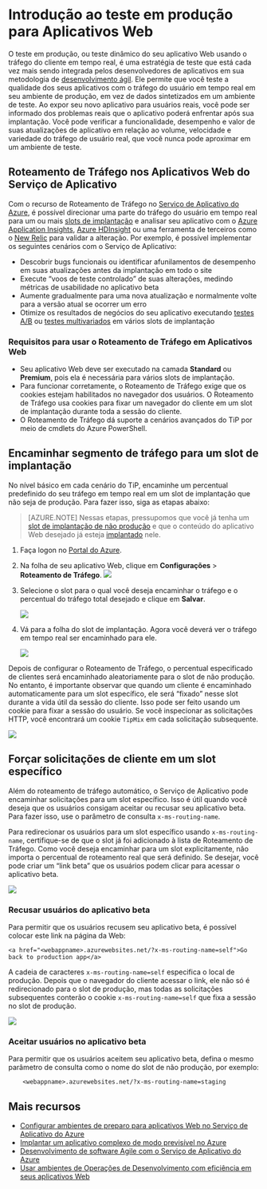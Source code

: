<properties
	pageTitle="Introdução ao teste em produção para Aplicativos Web"
	description="Saiba mais sobre o recurso TiP (Teste em Produção) nos Aplicativos Web do Serviço de Aplicativo do Azure."
	services="app-service\web"
	documentationCenter=""
	authors="cephalin"
	manager="wpickett"
	editor=""/>

<tags
	ms.service="app-service-web"
	ms.workload="web"
	ms.tgt_pltfrm="na"
	ms.devlang="na"
	ms.topic="article"
	ms.date="01/13/2016"
	ms.author="cephalin"/>

# Introdução ao teste em produção para Aplicativos Web

O teste em produção, ou teste dinâmico do seu aplicativo Web usando o tráfego do cliente em tempo real, é uma estratégia de teste que está cada vez mais sendo integrada pelos desenvolvedores de aplicativos em sua metodologia de [desenvolvimento ágil](https://en.wikipedia.org/wiki/Agile_software_development). Ele permite que você teste a qualidade dos seus aplicativos com o tráfego do usuário em tempo real em seu ambiente de produção, em vez de dados sintetizados em um ambiente de teste. Ao expor seu novo aplicativo para usuários reais, você pode ser informado dos problemas reais que o aplicativo poderá enfrentar após sua implantação. Você pode verificar a funcionalidade, desempenho e valor de suas atualizações de aplicativo em relação ao volume, velocidade e variedade do tráfego de usuário real, que você nunca pode aproximar em um ambiente de teste.

## Roteamento de Tráfego nos Aplicativos Web do Serviço de Aplicativo

Com o recurso de Roteamento de Tráfego no [Serviço de Aplicativo do Azure](http://go.microsoft.com/fwlink/?LinkId=529714), é possível direcionar uma parte do tráfego do usuário em tempo real para um ou mais [slots de implantação](web-sites-staged-publishing.md) e analisar seu aplicativo com o [Azure Application Insights](/services/application-insights/), [Azure HDInsight](/services/hdinsight/) ou uma ferramenta de terceiros como o [New Relic](/marketplace/partners/newrelic/newrelic/) para validar a alteração. Por exemplo, é possível implementar os seguintes cenários com o Serviço de Aplicativo:

- Descobrir bugs funcionais ou identificar afunilamentos de desempenho em suas atualizações antes da implantação em todo o site
- Execute “voos de teste controlado” de suas alterações, medindo métricas de usabilidade no aplicativo beta
- Aumente gradualmente para uma nova atualização e normalmente volte para a versão atual se ocorrer um erro 
- Otimize os resultados de negócios do seu aplicativo executando [testes A/B](https://en.wikipedia.org/wiki/A/B_testing) ou [testes multivariados](https://en.wikipedia.org/wiki/Multivariate_testing_in_marketing) em vários slots de implantação

### Requisitos para usar o Roteamento de Tráfego em Aplicativos Web

- Seu aplicativo Web deve ser executado na camada **Standard** ou **Premium**, pois ela é necessária para vários slots de implantação.
- Para funcionar corretamente, o Roteamento de Tráfego exige que os cookies estejam habilitados no navegador dos usuários. O Roteamento de Tráfego usa cookies para fixar um navegador do cliente em um slot de implantação durante toda a sessão do cliente.
- O Roteamento de Tráfego dá suporte a cenários avançados do TiP por meio de cmdlets do Azure PowerShell.

## Encaminhar segmento de tráfego para um slot de implantação

No nível básico em cada cenário do TiP, encaminhe um percentual predefinido do seu tráfego em tempo real em um slot de implantação que não seja de produção. Para fazer isso, siga as etapas abaixo:

>[AZURE.NOTE] Nessas etapas, pressupomos que você já tenha um [slot de implantação de não produção](web-sites-staged-publishing.md) e que o conteúdo do aplicativo Web desejado já esteja [implantado](web-sites-publish-source-control.md) nele.

1. Faça logon no [Portal do Azure](https://portal.azure.com/).
2. Na folha de seu aplicativo Web, clique em **Configurações** > **Roteamento de Tráfego**. ![](./media/app-service-web-test-in-production/01-traffic-routing.png)
3. Selecione o slot para o qual você deseja encaminhar o tráfego e o percentual do tráfego total desejado e clique em **Salvar**.

	![](./media/app-service-web-test-in-production/02-select-slot.png)

4. Vá para a folha do slot de implantação. Agora você deverá ver o tráfego em tempo real ser encaminhado para ele.

	![](./media/app-service-web-test-in-production/03-traffic-routed.png)

Depois de configurar o Roteamento de Tráfego, o percentual especificado de clientes será encaminhado aleatoriamente para o slot de não produção. No entanto, é importante observar que quando um cliente é encaminhado automaticamente para um slot específico, ele será “fixado” nesse slot durante a vida útil da sessão do cliente. Isso pode ser feito usando um cookie para fixar a sessão do usuário. Se você inspecionar as solicitações HTTP, você encontrará um cookie `TipMix` em cada solicitação subsequente.

![](./media/app-service-web-test-in-production/04-tip-cookie.png)

## Forçar solicitações de cliente em um slot específico

Além do roteamento de tráfego automático, o Serviço de Aplicativo pode encaminhar solicitações para um slot específico. Isso é útil quando você deseja que os usuários consigam aceitar ou recusar seu aplicativo beta. Para fazer isso, use o parâmetro de consulta `x-ms-routing-name`.

Para redirecionar os usuários para um slot específico usando `x-ms-routing-name`, certifique-se de que o slot já foi adicionado à lista de Roteamento de Tráfego. Como você deseja encaminhar para um slot explicitamente, não importa o percentual de roteamento real que será definido. Se desejar, você pode criar um “link beta” que os usuários podem clicar para acessar o aplicativo beta.

![](./media/app-service-web-test-in-production/06-enable-x-ms-routing-name.png)

### Recusar usuários do aplicativo beta

Para permitir que os usuários recusem seu aplicativo beta, é possível colocar este link na página da Web:

    <a href="<webappname>.azurewebsites.net/?x-ms-routing-name=self">Go back to production app</a>

A cadeia de caracteres `x-ms-routing-name=self` especifica o local de produção. Depois que o navegador do cliente acessar o link, ele não só é redirecionado para o slot de produção, mas todas as solicitações subsequentes conterão o cookie `x-ms-routing-name=self` que fixa a sessão no slot de produção.

![](./media/app-service-web-test-in-production/05-access-production-slot.png)

### Aceitar usuários no aplicativo beta

Para permitir que os usuários aceitem seu aplicativo beta, defina o mesmo parâmetro de consulta como o nome do slot de não produção, por exemplo:

		<webappname>.azurewebsites.net/?x-ms-routing-name=staging

## Mais recursos ##

-   [Configurar ambientes de preparo para aplicativos Web no Serviço de Aplicativo do Azure](web-sites-staged-publishing.md)
-	[Implantar um aplicativo complexo de modo previsível no Azure](app-service-deploy-complex-application-predictably.md)
-   [Desenvolvimento de software Agile com o Serviço de Aplicativo do Azure](app-service-agile-software-development.md)
-	[Usar ambientes de Operações de Desenvolvimento com eficiência em seus aplicativos Web](app-service-web-staged-publishing-realworld-scenarios.md)

<!---HONumber=AcomDC_0128_2016-->